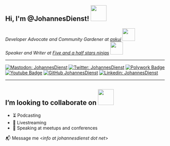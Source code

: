 <h2> Hi, I'm @JohannesDienst! <img src="https://media4.giphy.com/media/QzxONYL3xbj6E/giphy.gif" width="50"></h2>
<p>
  <em>Developer Advocate and Community Gardener at <a href="https://www.askui.com//">askui</a>&nbsp;<img src="https://media3.giphy.com/media/3oz8xtBx06mcZWoNJm/giphy.gif" width="40"></br>
  Speaker and Writer at <a href="https://fiveandahalfstars.ninja/">Five and a half stars ninjas</a>&nbsp;<img src="https://media4.giphy.com/media/dL9oWtkAEpoJ2/giphy.gif" width="40"></em>
</p>

 ---

[![Mastodon: JohannesDienst](https://img.shields.io/badge/-JohannesDienst-blueviolet?style=flat-square&logo=Mastodon&logoColor=white&link=https://mastodon.social/@JohannesDienst/)](https://mastodon.social/@JohannesDienst)
[![Twitter: JohannesDienst](https://img.shields.io/twitter/follow/JohannesDienst?style=social)](https://twitter.com/JohannesDienst)
[![Polywork Badge](https://img.shields.io/badge/-JohannesDienst-ff69b4?style=flat-squarec&logo=polywork&logoColor=white&link=https://www.polywork.com/johannesdienst)](https://www.polywork.com/johannesdienst)
[![Youtube Badge](https://img.shields.io/badge/-JohannesDienst-red?style=flat-square&logo=youtube&logoColor=white&link=https://www.youtube.com/channel/UCF9Nb-vNMDVHjrPPoPwxAGQ)](https://www.youtube.com/channel/UCF9Nb-vNMDVHjrPPoPwxAGQ)
[![GitHub JohannesDienst](https://img.shields.io/github/followers/JohannesDienst?label=follow&style=social)](https://github.com/JohannesDienst)
[![Linkedin: JohannesDienst](https://img.shields.io/badge/-JohannesDienst-blue?style=flat-square&logo=Linkedin&logoColor=white&link=https://www.linkedin.com/in/johannesdienst/)](https://www.linkedin.com/in/JohannesDienst/)

 ---

<h2> I’m looking to collaborate on <img src="https://media0.giphy.com/media/L4fB9di7ekn3F5PXaW/giphy.gif" width="50"></h2>

- :hourglass_flowing_sand: Podcasting
- :movie_camera: Livestreaming
- :mega: Speaking at meetups and conferences

:mailbox_with_mail: Message me <*info at johannesdienst dot net*>

